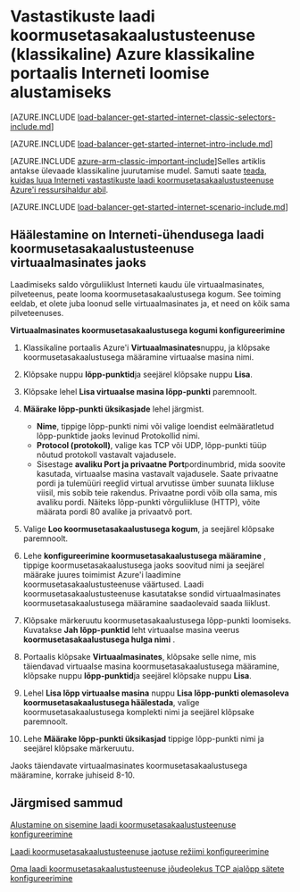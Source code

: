 
<properties
   pageTitle="Vastastikuste laadi koormusetasakaalustusteenuse klassikaline juurutamise mudeli Azure klassikaline portaalis Interneti loomise alustamiseks | Microsoft Azure'i"
   description="Saate teada, kuidas luua Interneti vastastikuste laadi koormusetasakaalustusteenuse klassikaline juurutamise mudeli Azure klassikaline portaalis"
   services="load-balancer"
   documentationCenter="na"
   authors="sdwheeler"
   manager="carmonm"
   editor=""
   tags="azure-service-management"
/>
<tags
   ms.service="load-balancer"
   ms.devlang="na"
   ms.topic="get-started-article"
   ms.tgt_pltfrm="na"
   ms.workload="infrastructure-services"
   ms.date="08/31/2016"
   ms.author="sewhee" />

# <a name="get-started-creating-an-internet-facing-load-balancer-classic-in-the-azure-classic-portal"></a>Vastastikuste laadi koormusetasakaalustusteenuse (klassikaline) Azure klassikaline portaalis Interneti loomise alustamiseks

[AZURE.INCLUDE [load-balancer-get-started-internet-classic-selectors-include.md](../../includes/load-balancer-get-started-internet-classic-selectors-include.md)]

[AZURE.INCLUDE [load-balancer-get-started-internet-intro-include.md](../../includes/load-balancer-get-started-internet-intro-include.md)]

[AZURE.INCLUDE [azure-arm-classic-important-include](../../includes/azure-arm-classic-important-include.md)]Selles artiklis antakse ülevaade klassikaline juurutamise mudel. Samuti saate [teada, kuidas luua Interneti vastastikuste laadi koormusetasakaalustusteenuse Azure'i ressursihaldur abil](load-balancer-get-started-internet-arm-ps.md).

[AZURE.INCLUDE [load-balancer-get-started-internet-scenario-include.md](../../includes/load-balancer-get-started-internet-scenario-include.md)]


## <a name="set-up-an-internet-facing-load-balancer-for-virtual-machines"></a>Häälestamine on Interneti-ühendusega laadi koormusetasakaalustusteenuse virtuaalmasinates jaoks

Laadimiseks saldo võrguliiklust Interneti kaudu üle virtuaalmasinates, pilveteenus, peate looma koormusetasakaalustusega kogum. See toiming eeldab, et olete juba loonud selle virtuaalmasinates ja, et need on kõik sama pilveteenuses.

**Virtuaalmasinates koormusetasakaalustusega kogumi konfigureerimine**

1. Klassikaline portaalis Azure'i **Virtuaalmasinates**nuppu, ja klõpsake koormusetasakaalustusega määramine virtuaalse masina nimi.

2. Klõpsake nuppu **lõpp-punktid**ja seejärel klõpsake nuppu **Lisa**.

3. Klõpsake lehel **Lisa virtuaalse masina lõpp-punkti** paremnoolt.

4. **Määrake lõpp-punkti üksikasjade** lehel järgmist.

    * **Nime**, tippige lõpp-punkti nimi või valige loendist eelmääratletud lõpp-punktide jaoks levinud Protokollid nimi.
    * **Protocol (protokoll)**, valige kas TCP või UDP, lõpp-punkti tüüp nõutud protokoll vastavalt vajadusele.
    * Sisestage **avaliku Port ja privaatne Port**pordinumbrid, mida soovite kasutada, virtuaalse masina vastavalt vajadusele. Saate privaatne pordi ja tulemüüri reeglid virtual arvutisse ümber suunata liikluse viisil, mis sobib teie rakendus. Privaatne pordi võib olla sama, mis avaliku pordi. Näiteks lõpp-punkti võrguliikluse (HTTP), võite määrata pordi 80 avalike ja privaatvõ port.

5. Valige **Loo koormusetasakaalustusega kogum**, ja seejärel klõpsake paremnoolt.

6. Lehe **konfigureerimine koormusetasakaalustusega määramine** , tippige koormusetasakaalustusega jaoks soovitud nimi ja seejärel määrake juures toimimist Azure'i laadimine koormusetasakaalustusteenuse väärtused. Laadi koormusetasakaalustusteenuse kasutatakse sondid virtuaalmasinates koormusetasakaalustusega määramine saadaolevaid saada liiklust.

7. Klõpsake märkeruutu koormusetasakaalustusega lõpp-punkti loomiseks. Kuvatakse **Jah** **lõpp-punktid** leht virtuaalse masina veerus **koormusetasakaalustusega hulga nimi** .

8. Portaalis klõpsake **Virtuaalmasinates**, klõpsake selle nime, mis täiendavad virtuaalse masina koormusetasakaalustusega määramine, klõpsake nuppu **lõpp-punktid**ja seejärel klõpsake nuppu **Lisa**.

9. Lehel **Lisa lõpp virtuaalse masina** nuppu **Lisa lõpp-punkti olemasoleva koormusetasakaalustusega häälestada**, valige koormusetasakaalustusega komplekti nimi ja seejärel klõpsake paremnoolt.

10. Lehe **Määrake lõpp-punkti üksikasjad** tippige lõpp-punkti nimi ja seejärel klõpsake märkeruutu.

Jaoks täiendavate virtuaalmasinates koormusetasakaalustusega määramine, korrake juhiseid 8-10.



## <a name="next-steps"></a>Järgmised sammud

[Alustamine on sisemine laadi koormusetasakaalustusteenuse konfigureerimine](load-balancer-get-started-ilb-arm-ps.md)

[Laadi koormusetasakaalustusteenuse jaotuse režiimi konfigureerimine](load-balancer-distribution-mode.md)

[Oma laadi koormusetasakaalustusteenuse jõudeolekus TCP ajalõpp sätete konfigureerimine](load-balancer-tcp-idle-timeout.md)

